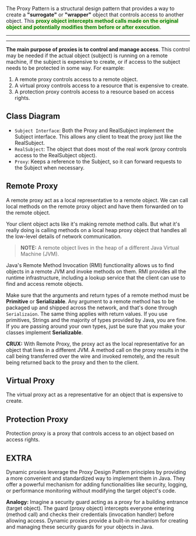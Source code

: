 
The Proxy Pattern is a structural design pattern that provides a way to create a **"surrogate"** or **"wrapper"** object that controls access to another object. This <span style="color:green;font-weight:bold;background:beige;">proxy object intercepts method calls made on the original object and potentially modifies them before or after execution</span>.

---





---

**The main purpose of proxies is to control and manage access**. This control may be needed if the actual object (subject) is running on a remote machine, if the subject is expensive to create, or if access to the subject needs to be protected in some way. For example:

1. A remote proxy controls access to a remote object.
2. A virtual proxy controls access to a resource that is expensive to create.
3. A protection proxy controls access to a resource based on access rights.

## Class Diagram

- `Subject Interface`: Both the Proxy and RealSubject implement the Subject interface. This allows any client to treat the proxy just like the RealSubject.
- `RealSubject`: The object that does most of the real work (proxy controls access to the RealSubject object).
- `Proxy`: Keeps a reference to the Subject, so it can forward requests to the Subject when necessary.

## Remote Proxy

A remote proxy act as a local representative to a remote object. We can call local methods on the remote proxy object and have them forwarded on to the remote object.

Your client object acts like it's making remote method calls. But what it's really doing is calling methods on a local heap proxy object that handles all the low-level details of network communication.

> **NOTE:** A remote object lives in the heap of a different Java Virtual Machine (JVM).

Java's Remote Method Invocation (RMI) functionality allows us to find objects in a remote JVM and invoke methods on them. RMI provides all the runtime infrastructure, including a lookup service that the client can use to find and access remote objects.

Make sure that the arguments and return types of a remote method must be **Primitive** or **Serializable**. Any argument to a remote method has to be packaged up and shipped across the network, and that's done through `Serializaion`. The same thing applies with return values. If you use primitives, Strings and the majority of types provided by Java, you are fine. If you are passing around your own types, just be sure that you make your classes implement **Serializable**.

**CRUX:** With Remote Proxy, the proxy act as the local representative for an object that lives in a different JVM. A method call on the proxy results in the call being transferred over the wire and invoked remotely, and the result being returned back to the proxy and then to the client.

## Virtual Proxy

The virtual proxy act as a representative for an object that is expensive to create.

## Protection Proxy

Protection proxy is a proxy that controls access to an object based on access rights.

## EXTRA

Dynamic proxies leverage the Proxy Design Pattern principles by providing a more convenient and standardized way to implement them in Java. They offer a powerful mechanism for adding functionalities like security, logging, or performance monitoring without modifying the target object's code.

**Analogy:** Imagine a security guard acting as a proxy for a building entrance (target object). The guard (proxy object) intercepts everyone entering (method call) and checks their credentials (invocation handler) before allowing access. Dynamic proxies provide a built-in mechanism for creating and managing these security guards for your objects in Java.
